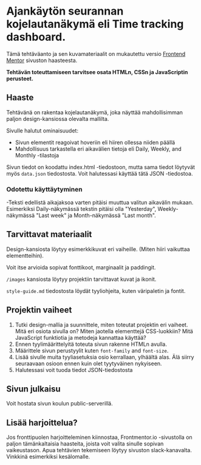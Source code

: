 # Ajankäytön seurannan kojelautanäkymä eli Time tracking dashboard.

Tämä tehtäväanto ja sen kuvamateriaalit on mukautettu versio [Frontend Mentor](https://www.frontendmentor.io) sivuston haasteesta.

**Tehtävän toteuttamiseen tarvitsee osata HTMLn, CSSn ja JavaScriptin perusteet.**

## Haaste

Tehtävänä on rakentaa kojelautanäkymä, joka näyttää mahdollisimman paljon design-kansiossa olevalta mallilta.

Sivulle halutut ominaisuudet:

- Sivun elementit reagoivat hoveriin eli hiiren ollessa niiden päällä
- Mahdollisuus tarkastella eri aikavälien tietoja eli Daily, Weekly, and Monthly -tilastoja

Sivun tiedot on koodattu index.html -tiedostoon, mutta sama tiedot löytyvät myös `data.json` tiedostosta. Voit halutessasi käyttää tätä JSON -tiedostoa.

### Odotettu käyttäytyminen

-Teksti edellistä aikajaksoa varten pitäisi muuttua valitun aikavälin mukaan. Esimerkiksi Daily-näkymässä tekstin pitäisi olla "Yesterday", Weekly-näkymässä "Last week" ja Month-näkymässä "Last month".

## Tarvittavat materiaalit

Design-kansiosta löytyy esimerkkikuvat eri vaiheille. (Miten hiiri vaikuttaa elementteihin).

Voit itse arvioida sopivat fonttikoot, marginaalit ja paddingit.

`/images` kansiosta löytyy projektiin tarvittavat kuvat ja ikonit.

`style-guide.md` tiedostosta löydät tyyliohjeita, kuten väripaletin ja fontit.

## Projektin vaiheet

1. Tutki design-mallia ja suunnittele, miten toteutat projektin eri vaiheet. Mitä eri osiota sivulla on? Miten jaotella elementtejä CSS-luokkiin? Mitä JavaScript funktiotia ja metodeja kannattaa käyttää?
2. Ennen tyylimäärittelyitä toteuta sivun rakenne HTMLn avulla.
3. Määrittele sivun perustyylit kuten `font-family` and `font-size`.
4. Lisää sivulle muita tyyliasetuksia osio kerrallaan, ylhäältä alas. Älä siirry seuraavaan osioon ennen kuin olet tyytyväinen nykyiseen.
5. Halutessasi voit tuoda tiedot JSON-tiedostosta

## Sivun julkaisu

Voit hostata sivun koulun public-serverillä.

## Lisää harjoittelua?

Jos fronttipuolen harjoitteleminen kiinnostaa, Frontmentor.io -sivustolla on paljon tämänkaltaisia haasteita, joista voit valita sinulle sopivan vaikeustason. Apua tehtävien tekemiseen löytyy sivuston slack-kanavalta. Vinkkinä esimerkiksi kesälomalle.
